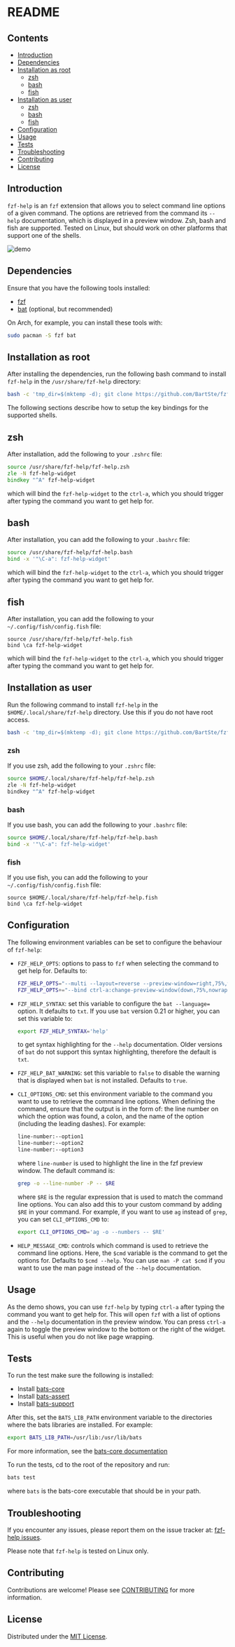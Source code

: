 # README

## Contents

- [Introduction](#introduction)
- [Dependencies](#dependencies)
- [Installation as root](#installation-as-root)
  - [zsh](#zsh)
  - [bash](#bash)
  - [fish](#fish)
- [Installation as user](#installation-as-user)
  - [zsh](#zsh-1)
  - [bash](#bash-1)
  - [fish](#fish-1)
- [Configuration](#configuration)
- [Usage](#usage)
- [Tests](#tests)
- [Troubleshooting](#troubleshooting)
- [Contributing](#contributing)
- [License](#license)

## Introduction

`fzf-help` is an `fzf` extension that allows you to select command line options
of a given command. The options are retrieved from the command its `--help`
documentation, which is displayed in a preview window. Zsh, bash and fish are
supported. Tested on Linux, but should work on other platforms that support
one of the shells.

![demo](./demo.gif)

## Dependencies

Ensure that you have the following tools installed:

- [fzf](https://github.com/junegunn/fzf)
- [bat](https://www.github.com/sharkdp/bat) (optional, but recommended)

On Arch, for example, you can install these tools with:

```zsh
sudo pacman -S fzf bat
```

## Installation as root

After installing the dependencies, run the following bash command to install
`fzf-help` in the `/usr/share/fzf-help` directory:

```bash
bash -c 'tmp_dir=$(mktemp -d); git clone https://github.com/BartSte/fzf-help.git $tmp_dir; $tmp_dir/install; rm -rf $tmp_dir;'
```

The following sections describe how to setup the key bindings for the
supported shells.

## zsh

After installation, add the following to your `.zshrc` file:

```zsh
source /usr/share/fzf-help/fzf-help.zsh
zle -N fzf-help-widget
bindkey "^A" fzf-help-widget
```

which will bind the `fzf-help-widget` to the `ctrl-a`, which you should trigger
after typing the command you want to get help for.

## bash

After installation, you can add the following to your `.bashrc` file:

```bash
source /usr/share/fzf-help/fzf-help.bash
bind -x '"\C-a": fzf-help-widget'
```

which will bind the `fzf-help-widget` to the `ctrl-a`, which you should trigger
after typing the command you want to get help for.

## fish

After installation, you can add the following to your
`~/.config/fish/config.fish` file:

```fish
source /usr/share/fzf-help/fzf-help.fish
bind \ca fzf-help-widget
```

which will bind the `fzf-help-widget` to the `ctrl-a`, which you should trigger
after typing the command you want to get help for.

## Installation as user

Run the following command to install `fzf-help` in the
`$HOME/.local/share/fzf-help` directory. Use this if you do not have root
access.

```bash
bash -c 'tmp_dir=$(mktemp -d); git clone https://github.com/BartSte/fzf-help.git $tmp_dir; $tmp_dir/install --user; rm -rf $tmp_dir;'
```

### zsh

If you use zsh, add the following to your `.zshrc` file:

```bash
source $HOME/.local/share/fzf-help/fzf-help.zsh
zle -N fzf-help-widget
bindkey "^A" fzf-help-widget
```

### bash

If you use bash, you can add the following to your `.bashrc` file:

```bash
source $HOME/.local/share/fzf-help/fzf-help.bash
bind -x '"\C-a": fzf-help-widget'
```

### fish

If you use fish, you can add the following to your
`~/.config/fish/config.fish` file:

```fish
source $HOME/.local/share/fzf-help/fzf-help.fish
bind \ca fzf-help-widget
```

## Configuration

The following environment variables can be set to configure the behaviour of
`fzf-help`:

- `FZF_HELP_OPTS`: options to pass to `fzf` when selecting the command to get
  help for. Defaults to:

  ```bash
  FZF_HELP_OPTS="--multi --layout=reverse --preview-window=right,75%,wrap --height 80% "
  FZF_HELP_OPTS+="--bind ctrl-a:change-preview-window(down,75%,nowrap|right,75%,nowrap)"
  ```

- `FZF_HELP_SYNTAX`: set this variable to configure the `bat --language=`
  option. It defaults to `txt`. If you use `bat` version 0.21 or higher, you can
  set this variable to:

  ```bash
  export FZF_HELP_SYNTAX='help'
  ```

  to get syntax highlighting for the `--help` documentation. Older versions of
  `bat` do not support this syntax highlighting, therefore the default is `txt`.

- `FZF_HELP_BAT_WARNING`: set this variable to `false` to disable the warning
  that is displayed when `bat` is not installed. Defaults to `true`.

- `CLI_OPTIONS_CMD`: set this environment variable to the command you want to
  use to retrieve the command line options. When defining the command, ensure
  that the output is in the form of: the line number on which the option was
  found, a colon, and the name of the option (including the leading dashes).
  For example:

  ```txt
  line-number:--option1
  line-number:--option2
  line-number:--option3
  ```

  where `line-number` is used to highlight the line in the fzf preview window.
  The default command is:

  ```bash
  grep -o --line-number -P -- $RE
  ```

  where `$RE` is the regular expression that is used to match the command line
  options. You can also add this to your custom command by adding `$RE` in your
  command. For example, if you want to use `ag` instead of `grep`, you can set
  `CLI_OPTIONS_CMD` to:

  ```bash
  export CLI_OPTIONS_CMD='ag -o --numbers -- $RE'
  ```

- `HELP_MESSAGE_CMD`: controls which command is used to retrieve the command
  line options. Here, the `$cmd` variable is the command to get the options for.
  Defaults to `$cmd --help`. You can use `man -P cat $cmd` if you want to use the
  man page instead of the `--help` documentation.

## Usage

As the demo shows, you can use `fzf-help` by typing `ctrl-a` after typing the
command you want to get help for. This will open `fzf` with a list of options
and the `--help` documentation in the preview window. You can press `ctrl-a`
again to toggle the preview window to the bottom or the right of the widget.
This is useful when you do not like page wrapping.

## Tests

To run the test make sure the following is installed:

- Install [bats-core](https://github.com/bats-core/bats-core)
- Install [bats-assert](https://github.com/ztombol/bats-assert)
- Install [bats-support](https://github.com/ztombol/bats-support)

After this, set the `BATS_LIB_PATH` environment variable to the directories
where the bats libraries are installed. For example:

```bash
export BATS_LIB_PATH=/usr/lib:/usr/lib/bats
```

For more information, see the [bats-core documentation](https://bats-core.readthedocs.io/en/stable/)

To run the tests, cd to the root of the repository and run:

```bash
bats test
```

where `bats` is the bats-core executable that should be in your path.

## Troubleshooting

If you encounter any issues, please report them on the issue tracker at:
[fzf-help issues](https://github.com/BartSte/fzf-help/issues).

Please note that `fzf-help` is tested on Linux only.

## Contributing

Contributions are welcome! Please see [CONTRIBUTING](./CONTRIBUTING.md) for
more information.

## License

Distributed under the [MIT License](./LICENCE).
